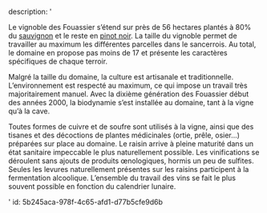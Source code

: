 description: '<p>Le vignoble des Fouassier s’étend sur près de 56 hectares plantés à 80% du <a href="https://www.levipe.be/grape/sauvignon-blanc/">sauvignon</a> et le reste en <a href="https://www.levipe.be/grape/pinot-noir/">pinot noir</a>. La taille du vignoble permet de travailler au maximum les différentes parcelles dans le sancerrois. Au total, le domaine en propose pas moins de 17 et présente les caractères spécifiques de chaque terroir.</p><p>Malgré la taille du domaine, la culture est artisanale et traditionnelle. L’environnement est respecté au maximum, ce qui impose un travail très majoritairement manuel. Avec la dixième génération des Fouassier début des années 2000, la biodynamie s’est installée au domaine, tant à la vigne qu’à la cave.</p><p>Toutes formes de cuivre et de soufre sont utilisés à la vigne, ainsi que des tisanes et des décoctions de plantes médicinales (ortie, prêle, osier…) préparées sur place au domaine. Le raisin arrive à pleine maturité dans un état sanitaire impeccable le plus naturellement possible. Les vinifications se déroulent sans ajouts de produits œnologiques, hormis un peu de sulfites. Seules les levures naturellement présentes sur les raisins participent à la fermentation alcoolique. L’ensemble du travail des vins se fait le plus souvent possible en fonction du calendrier lunaire.</p>'
id: 5b245aca-978f-4c65-afd1-d77b5cfe9d6b
